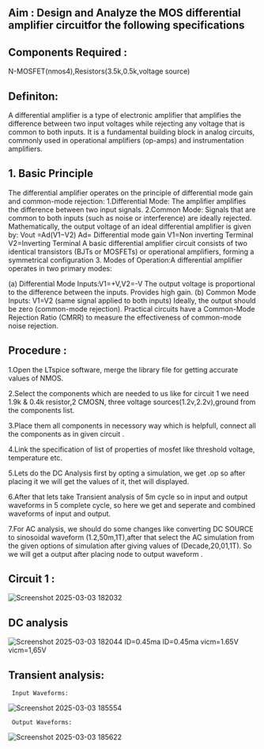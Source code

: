 ## Aim : Design and Analyze the MOS differential amplifier circuitfor the following specifications 

## Components Required :
N-MOSFET(nmos4),Resistors(3.5k,0.5k,voltage source)
## Definiton:
A differential amplifier is a type of electronic amplifier that amplifies the difference between two input voltages while rejecting any voltage that is common to both inputs. 
It is a fundamental building block in analog circuits, commonly used in operational amplifiers (op-amps) and instrumentation amplifiers.
 ## 1. Basic Principle
The differential amplifier operates on the principle of differential mode gain and common-mode rejection:
   1.Differential Mode: The amplifier amplifies the difference between two input signals.
    2.Common Mode: Signals that are common to both inputs (such as noise or interference) are ideally rejected.
Mathematically, the output voltage of an ideal differential amplifier is given by:
Vout =Ad(V1−V2)
Ad= Differential mode gain
V1=Non inverting Terminal
V2=Inverting Terminal
A basic differential amplifier circuit consists of two identical transistors (BJTs or MOSFETs) or operational amplifiers, forming a symmetrical configuration
3. Modes of Operation:A differential amplifier operates in two primary modes:
   
   (a) Differential Mode
    Inputs:V1=+V,V2=-V
    The output voltage is proportional to the difference between the inputs.
    Provides high gain.
   (b) Common Mode
   Inputs: V1=V2 (same signal applied to both inputs)
   Ideally, the output should be zero (common-mode rejection).
   Practical circuits have a Common-Mode Rejection Ratio (CMRR) to measure the effectiveness of common-mode noise rejection.
## Procedure :

1.Open the LTspice software, merge the library file for getting accurate values of NMOS.

2.Select the components which are needed to us like for circuit 1 we need 1.9k & 0.4k resistor,2 CMOSN, three voltage sources(1.2v,2.2v),ground from the components list.

3.Place them all components in necessory way which is helpfull, connect all the components as in given circuit .

4.Link the specification of list of properties of mosfet like threshold voltage, temperature etc.

5.Lets do the DC Analysis first by opting a simulation, we get .op so after placing it we will get the values of it, thet will displayed.

6.After that lets take Transient analysis of 5m cycle so in input and output waveforms in 5 complete cycle, so here we get and seperate and combined waveforms of input and output.

7.For AC analysis, we should do some changes like converting DC SOURCE to sinosoidal waveform (1.2,50m,1T),after that select the AC simulation from the given options of simulation after giving values of (Decade,20,01,1T). So we will get a output after placing node to output waveform .
## Circuit 1 : 
   ![Screenshot 2025-03-03 182032](https://github.com/user-attachments/assets/f4a71dd3-2725-45f5-8a47-11833991f2fa)
   
## DC analysis
  ![Screenshot 2025-03-03 182044](https://github.com/user-attachments/assets/a779d09f-cdef-4901-9508-51ba2d0aa34d)
  ID=0.45ma
  ID=0.45ma
  vicm=1.65V
  vicm=1,65V

## Transient  analysis:
     Input Waveforms:
   ![Screenshot 2025-03-03 185554](https://github.com/user-attachments/assets/c8bb644c-d745-4865-b7c9-e32cdd8cd2f9)

     Output Waveforms:
   ![Screenshot 2025-03-03 185622](https://github.com/user-attachments/assets/6ca62960-9f69-4321-8adb-db5ff95439f6)
   


        




